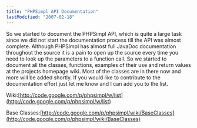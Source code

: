 ```yaml
---
title: "PHPSimpl API Documentation"
lastModified: "2007-02-18"
---
```


So we started to document the PHPSimpl API, which is quite a large task since we did not start the documentation process till the API was almost complete. Although PHPSimpl has almost full JavaDoc documentation throughout the source it is a pain to open up the source every time you need to look up the parameters to a function call. So we started to document all the classes, functions, examples of their use and return values at the projects homepage wiki. Most of the classes are in there now and more will be added shortly. If you would like to contribute to the documentation effort just let me know and I can add you to the list.

Wiki:[http://code.google.com/p/phpsimpl/w/list](http://code.google.com/p/phpsimpl/w/list)

Base Classes:[http://code.google.com/p/phpsimpl/wiki/BaseClasses](http://code.google.com/p/phpsimpl/wiki/BaseClasses)
